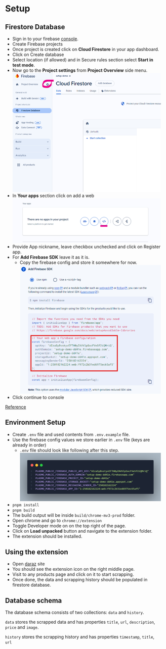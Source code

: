 # Setup

## Firestore Database

- Sign in to your firebase [console](https://console.firebase.google.com/).
- Create Firebase projects
- Once project is created click on **Cloud Firestore** in your app dashboard.
- Click on Create database
- Select location (if allowed) and in Secure rules section select **Start in test mode**.
- Now go to the **Project settings** from **Project Overview** side menu.
  ![alt text](instruction/settings.png)
- In **Your apps** section click on add a web
  ![alt text](instruction/add-app.png)
- Provide App nickname, leave checkbox unchecked and click on Register app.
- For **Add Firebase SDK** leave it as it is.
  - Copy the firebase config and store it somewhere for now.
    ![alt text](instruction/firebase-config.png)
- Click continue to console

[Reference](https://firebase.google.com/docs/firestore/quickstart)

## Environment Setup

- Create `.env` file and used contents from `.env.example` file.
- Use the firebase config values we store earlier in `.env` file (keys are already in order)
  - `.env` file should look like following after this step.
    ![alt text](instruction/env.png)
- `pnpm install`
- `pnpm build`
- The build output will be inside `build/chrome-mv3-prod` folder.
- Open chrome and go to `chrome://extension`
- Toggle Developer mode on on the top right of the page.
- Click on **Load unpacked** button and navigate to the extension folder.
- The extension should be installed.

## Using the extension

- Open [daraz](https://www.daraz.com.np/) site
- You should see the extension icon on the right middle page.
- Visit to any products page and click on it to start scrapping.
- Once done, the data and scrapping history should be populated in firestore database.

## Database schema

The database schema consists of two collections: `data` and `history`. 

`data` stores the scrapped data and has properties `title`, `url`, `description`, `price` and `image`.

`history` stores the scrapping history and has properties `timestamp`, `title`, `url`